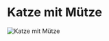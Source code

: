 # Katze mit Mütze

![Katze mit Mütze](https://github.com/user-attachments/assets/2ce82c02-f494-4d1a-9208-2e02198f1af8)
